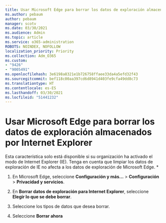 ```yaml
---
title: Usar Microsoft Edge para borrar los datos de exploración almacenados por Internet Explorer
ms.author: pebaum
author: pebaum
manager: scotv
ms.date: 03/30/2021
ms.audience: Admin
ms.topic: article
ms.service: o365-administration
ROBOTS: NOINDEX, NOFOLLOW
localization_priority: Priority
ms.collection: Adm_O365
ms.custom:
- "9426"
- "9005491"
ms.openlocfilehash: 3e6198a8321e1b726758ffaee33da4a5efd32f43
ms.sourcegitcommit: bef118c00aa397cd6d8941d403fe9cfa49dd8c73
ms.translationtype: HT
ms.contentlocale: es-ES
ms.lasthandoff: 03/30/2021
ms.locfileid: "51441232"
---
```

# <a name="use-microsoft-edge-to-clear-the-browsing-data-stored-by-internet-explorer"></a>Usar Microsoft Edge para borrar los datos de exploración almacenados por Internet Explorer

Esta característica solo está disponible si su organización ha activado el modo de Internet Explorer (IE). Tenga en cuenta que limpiar los datos de exploración de IE no afecta a los datos de exploración de Microsoft Edge.
*
1. En Microsoft Edge, seleccione **Configuración y más...** > **Configuración** > **Privacidad y servicios**.

1. En **Borrar datos de exploración para Internet Explorer**, seleccione **Elegir lo que se debe borrar**.

1. Seleccione los tipos de datos que desea borrar.

1. Seleccione **Borrar ahora**